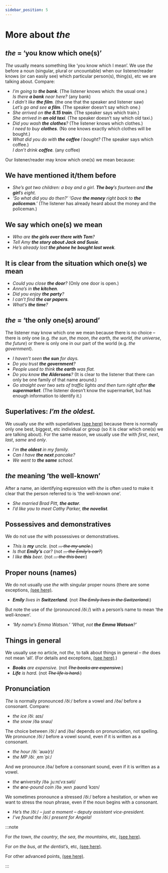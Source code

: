 ```yaml
---
sidebar_position: 5
---
```


# More about *the*

## *the* = ‘you know which one(s)’

*The* usually means something like ‘you know which I mean’. We use *the* before a noun (singular, plural or uncountable) when our listener/reader knows (or can easily see) which particular person(s), thing(s), etc we are talking about. Compare:

- *I’m going to **the bank**.* (The listener knows which: the usual one.)  
  *Is there **a bank** near here?* (any bank)
- *I didn’t like **the film**.* (the one that the speaker and listener saw)  
  *Let’s go and see **a film**.* (The speaker doesn’t say which one.)
- *She arrived on **the 8.15 train**.* (The speaker says which train.)  
  *She arrived in **an old taxi**.* (The speaker doesn’t say which old taxi.)
- *Did you wash **the clothes**?* (The listener knows which clothes.)  
  *I need to buy **clothes**.* (No one knows exactly which clothes will be bought.)
- *What did you do with **the coffee** I bought?* (The speaker says which coffee.)  
  *I don’t drink **coffee**.* (any coffee)

Our listener/reader may know which one(s) we mean because:

## We have mentioned it/them before

- *She’s got two children: a boy and a girl. **The boy**’s fourteen and **the girl**’s eight.*
- *‘So what did you do then?’ ‘Gave **the money** right back to **the policeman**.’* (The listener has already heard about the money and the policeman.)

## We say which one(s) we mean

- *Who are **the girls over there with Tom**?*
- *Tell Amy **the story about Jack and Susie**.*
- *He’s already lost **the phone he bought last week**.*

## It is clear from the situation which one(s) we mean

- *Could you close **the door**?* (Only one door is open.)
- *Anna’s in **the kitchen**.*
- *Did you enjoy **the party**?*
- *I can’t find **the car papers**.*
- *What’s **the time**?*

## *the* = ‘the only one(s) around’

The listener may know which one we mean because there is no choice – there is only one (e.g. *the sun*, *the moon*, *the earth*, *the world*, *the universe*, *the future*) or there is only one in our part of the world (e.g. *the government*).

- *I haven’t seen **the sun** for days.*
- *Do you trust **the government**?*
- *People used to think **the earth** was flat.*
- *Do you know **the Aldersons**?* (It is clear to the listener that there can only be one family of that name around.)
- *Go straight over two sets of traffic lights and then turn right after **the supermarket**.* (The listener doesn’t know the supermarket, but has enough information to identify it.)

## Superlatives: *I’m the oldest.*

We usually use *the* with superlatives [(see here)](./../comparison/comparison-advanced-points#superlatives-with-or-without-the) because there is normally only one best, biggest, etc individual or group (so it is clear which one(s) we are talking about). For the same reason, we usually use *the* with *first*, *next*, *last*, *same* and *only*.

- *I’m **the oldest** in my family.*
- *Can I have **the next** pancake?*
- *We went to **the same** school.*

## *the* meaning ‘the well-known’

After a name, an identifying expression with *the* is often used to make it clear that the person referred to is ‘the well-known one’.

- *She married Brad Pitt, **the actor**.*
- *I’d like you to meet Cathy Parker, **the novelist**.*

## Possessives and demonstratives

We do not use *the* with possessives or demonstratives.

- *This is **my** uncle.* (not *~~… the my uncle.~~*)
- *Is that **Emily’s** car?* (not *~~… the Emily’s car?~~*)
- *I like **this** beer.* (not *~~… the this beer.~~*)

## Proper nouns (names)

We do not usually use *the* with singular proper nouns (there are some exceptions, [(see here)](./special-rules-and-exceptions#place-names).

- ***Emily** lives in **Switzerland**.* (not *~~The Emily lives in the Switzerland.~~*)

But note the use of *the* (pronounced /ðiː/) with a person’s name to mean ‘the well-known’.

- *‘My name’s Emma Watson.’ ‘What, not **the Emma Watson**?’*

## Things in general

We usually use no article, not *the*, to talk about things in general – *the* does not mean ‘all’. (For details and exceptions, [(see here)](./talking-in-general).)

- ***Books** are expensive.* (not *~~The books are expensive.~~*)
- ***Life** is hard.* (not *~~The life is hard.~~*)

## Pronunciation

*The* is normally pronounced /ðiː/ before a vowel and /ðə/ before a consonant. Compare:

- *the ice* /ðiː aɪs/
- *the snow* /ðə snəʊ/

The choice between /ðiː/ and /ðə/ depends on pronunciation, not spelling. We pronounce /ðiː/ before a vowel sound, even if it is written as a consonant.

- *the hour* /ðiː ˈaʊə(r)/
- *the MP* /ðiː ˌem ˈpiː/

 And we pronounce /ðə/ before a consonant sound, even if it is written as a vowel.

- **the* **u**niversity* /ðə ˌjuːnɪˈvɜːsəti/
- **the* **o**ne-pound coin* /ðə ˌwʌn ˌpaʊnd ˈkɔɪn/

 We sometimes pronounce a stressed /ðiː/ before a hesitation, or when we want to stress the noun phrase, even if the noun begins with a consonant.

- *He’s the* /ðiː/ *– just a moment – deputy assistant vice-president.*
- *I’ve found the* /ðiː/ *present for Angela!*

:::note

For *the town*, *the country*, *the sea*, *the mountains*, etc, [(see here)](./the-difficult-cases#physical-environment-the-town-the-sea).

For *on the bus*, *at the dentist’s*, etc, [(see here)](./the-difficult-cases#on-the-bus-at-the-gym).

For other advanced points, [(see here)](./the-difficult-cases).

:::
